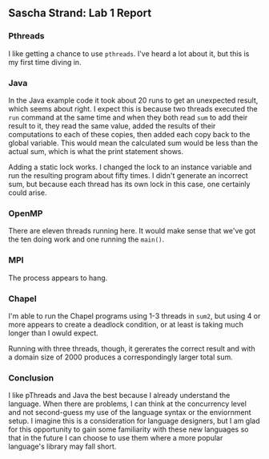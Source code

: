 ## Sascha Strand: Lab 1 Report

### Pthreads

I like getting a chance to use `pthreads`. I've heard a lot about it, but this is my first time diving in.

### Java

In the Java example code it took about 20 runs to get an unexpected result, which seems about right. I expect this is because two threads executed the `run` command at the same time and when they both read `sum` to add their result to it, they read the same value, added the results of their computations to each of these copies, then added each copy back to the  global variable. This would mean the calculated sum would be less than the actual sum, which is what the print statement shows.

Adding a static lock works. I changed the lock to an instance variable and run the resulting program about fifty times. I didn't generate an incorrect sum, but because each thread has its own lock in this case, one certainly could arise. 

### OpenMP

There are eleven threads running here. It would make sense that we've got the ten doing work and one running the `main()`.

### MPI

The process appears to hang.

### Chapel

I'm able to run the Chapel programs using 1-3 threads in `sum2`, but using 4 or more appears to create a deadlock condition, or at least is taking much longer than I owuld expect.

Running with three threads, though, it gererates the correct result and with a domain size of 2000 produces a correspondingly larger total sum.

### Conclusion

I like pThreads and Java the best because I already understand the language. When there are problems, I can think at the concurrency level and not second-guess my use of the language syntax or the enviornment setup. I imagine this is a consideration for language designers, but I am glad for this opportunity to gain some familiarity with these new languages so that in the future I can choose to use them where a more popular language's library may fall short.

